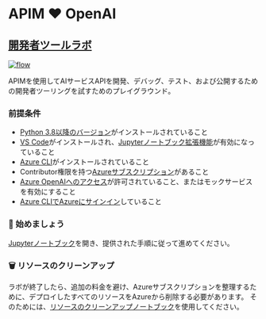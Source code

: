 # APIM ❤️ OpenAI

## [開発者ツールラボ](developer-tooling.ipynb)

[![flow](../../images/developer-tooling.gif)](developer-tooling.ipynb)

APIMを使用してAIサービスAPIを開発、デバッグ、テスト、および公開するための開発者ツーリングを試すためのプレイグラウンド。

### 前提条件

- [Python 3.8以降のバージョン](https://www.python.org/)がインストールされていること
- [VS Code](https://code.visualstudio.com/)がインストールされ、[Jupyterノートブック拡張機能](https://marketplace.visualstudio.com/items?itemName=ms-toolsai.jupyter)が有効になっていること
- [Azure CLI](https://learn.microsoft.com/en-us/cli/azure/install-azure-cli)がインストールされていること
- Contributor権限を持つ[Azureサブスクリプション](https://azure.microsoft.com/en-us/free/)があること
- [Azure OpenAIへのアクセス](https://aka.ms/oai/access)が許可されていること、またはモックサービスを有効にすること
- [Azure CLIでAzureにサインイン](https://learn.microsoft.com/en-us/cli/azure/authenticate-azure-cli-interactively)していること

### 🚀 始めましょう

[Jupyterノートブック](developer-tooling.ipynb)を開き、提供された手順に従って進めてください。

### 🗑️ リソースのクリーンアップ

ラボが終了したら、追加の料金を避け、Azureサブスクリプションを整理するために、デプロイしたすべてのリソースをAzureから削除する必要があります。
そのためには、[リソースのクリーンアップノートブック](clean-up-resources.ipynb)を使用してください。